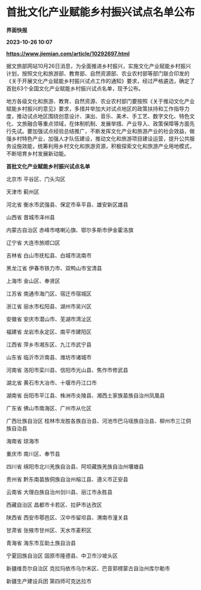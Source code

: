 # 首批文化产业赋能乡村振兴试点名单公布
**界面快报**

**2023-10-26 10:07**

**https://www.jiemian.com/article/10292697.html**

据文旅部网站10月26日消息，为全面推进乡村振兴，实施文化产业赋能乡村振兴计划，按照文化和旅游部、教育部、自然资源部、农业农村部等部门联合印发的《关于开展文化产业赋能乡村振兴试点工作的通知》要求，经过严格遴选，确定了首批63个全国文化产业赋能乡村振兴试点名单，现予公布。

地方各级文化和旅游、教育、自然资源、农业农村部门要按照《关于推动文化产业赋能乡村振兴的意见》要求，多措并举加大对试点地区的政策扶持和工作指导力度，推动试点地区围绕创意设计、演出、音乐、美术、手工艺、数字文化、特色文化、文旅融合等重点领域，在体制机制、发展举措、产业导入、政策保障等方面先行先试。要加强试点经验总结推广，不断发挥文化产业和旅游产业的社会效益，做强乡村特色产业，加强人才队伍建设，推动文化和旅游项目建设运营，提升公共服务设施效能，统筹利用乡村文化和旅游资源，积极探索文化和旅游产业用地模式，不断培育乡村发展新动能。

**首批文化产业赋能乡村振兴试点名单**

北京市 平谷区、门头沟区

天津市 蓟州区

河北省 衡水市武强县、保定市阜平县、雄安新区雄县

山西省 晋城市泽州县

内蒙古自治区 赤峰市喀喇沁旗、鄂尔多斯市伊金霍洛旗

辽宁省 大连市旅顺口区

吉林省 白山市抚松县、白城市洮南市

黑龙江省 伊春市铁力市、双鸭山市宝清县

上海市 金山区、奉贤区

江苏省 南通市海门区、宿迁市宿城区

浙江省 丽水市松阳县、湖州市吴兴区

安徽省 安庆市潜山市、芜湖市湾沚区

福建省 龙岩市永定区、南平市建阳区

江西省 萍乡市湘东区、九江市武宁县

山东省 临沂市沂南县、潍坊市诸城市

河南省 洛阳市栾川县、信阳市光山县、焦作市修武县

湖北省 黄石市大冶市、十堰市丹江口市

湖南省 岳阳市平江县、株洲市炎陵县、湘西土家族苗族自治州凤凰县

广东省 佛山市南海区、广州市从化区

广西壮族自治区 桂林市龙胜各族自治县、河池市巴马瑶族自治县、柳州市三江侗族自治县

海南省 琼海市

重庆市 南川区、奉节县

四川省 绵阳市北川羌族自治县、阿坝藏族羌族自治州壤塘县

贵州省 黔东南苗族侗族自治州榕江县、遵义市正安县

云南省 大理白族自治州剑川县、丽江市永胜县

西藏自治区 昌都市卡若区、拉萨市达孜区

陕西省 西安市鄠邑区、汉中市留坝县、渭南市潼关县

甘肃省 张掖市甘州区、天水市麦积区

青海省 海东市互助土族自治县

宁夏回族自治区 固原市隆德县、中卫市沙坡头区

新疆维吾尔自治区 克拉玛依市乌尔禾区、巴音郭楞蒙古自治州库尔勒市

新疆生产建设兵团 第四师可克达拉市